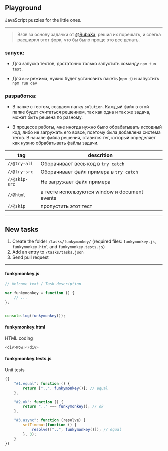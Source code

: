 Playground
----------
JavaScript puzzles for the little ones.

---

> Взяв за основу задачки от [@RubaXa](https://github.com/RubaXa), решил их порешать, и слегка расширил этот форк, что бы было проще это все делать.

### запуск:

- Для запуска тестов, достаточно только запустить команду `npm tun test`.

- Для `dev` режима, нужно будет установить пакеты(`npm i`) и запустить `npm run dev`

### разработка:

- В папке с тестом, создаем папку `solution`. Каждый файл в этой папке будет считаться решением, так как одна и так же задача, может быть решена по разному.

- В процессе работы, мне иногда нужно было обрабатывать исходный код, либо не загружать его вовсе, поэтому была добавлена система тегов. В начале файла решения, ставится тег, который определяет как нужно обрабатывать файлы задачи.

| tag | descrition |
|---|---|
`//@try-all` | Оборачивает весь код в `try catch`
`//@try-src` | Оборачивает файл примера в  `try catch`
`//@skip-src` | Не загружает файл примера
`//@html` | в тесте используются window и document events
`//@skip` | пропустить этот тест


---


## New tasks
 1. Create the folder `/tasks/funkymonkey/` (required files: `funkymonkey.js`, `funkymonkey.html` and `funkymonkey.tests.js`)
 2. Add an entry to `/tasks/tasks.json`
 3. Send pull request


---


#### funkymonkey.js
```js
// Welcome text / Task description

var funkymonkey = function () {
	// ...
};


console.log(funkymonkey());
```


#### funkymonkey.html
HTML coding

```js
<div>Wow!</div>
```


#### funkymonkey.tests.js
Unit tests

```js
({
	"#1.equal": function () {
		return ["..", funkymonkey()]; // equal
	},

	"#2.ok": function () {
		return ".." === funkymonkey(); // ok
	},

	"#3.async": function (resolve) {
		setTimeout(function () {
			resolve(["..", funkymonkey()]); // equal
		}, 3);
	}
})
```
